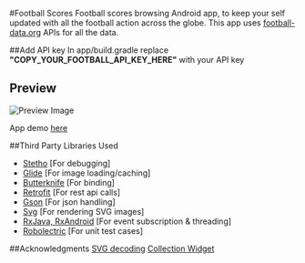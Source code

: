 #Football Scores
Football scores browsing Android app, to keep your self updated with all the football action across 
the globe.
This app uses [football-data.org](http://api.football-data.org/index) APIs for all the data.

##Add API key
In app/build.gradle replace **"COPY_YOUR_FOOTBALL_API_KEY_HERE"** with your API key

## Preview
![Preview Image](../../master/FootballScores/snaps/preview.gif)   

App demo [here](https://www.youtube.com/watch?v=hhsLan2DmN4)

##Third Party Libraries Used

- [Stetho](https://github.com/facebook/stetho) [For debugging]
- [Glide](https://github.com/bumptech/glide) [For image loading/caching]
- [Butterknife](http://jakewharton.github.io/butterknife/) [For binding]
- [Retrofit](http://square.github.io/retrofit/) [For rest api calls]
- [Gson](http://mvnrepository.com/artifact/com.squareup.retrofit/converter-gson/2.0.0-beta1) [For json handling]
- [Svg](https://github.com/BigBadaboom/androidsvg) [For rendering SVG images]
- [RxJava, RxAndroid](https://github.com/ReactiveX/RxAndroid/wiki) [For event subscription & threading]
- [Robolectric](https://github.com/robolectric/robolectric) [For unit test cases]


##Acknowledgments
[SVG decoding](https://github.com/bumptech/glide/tree/v3.6.0/samples/svg/src/main/java/com/bumptech/svgsample/app)
[Collection Widget](http://developer.android.com/guide/topics/appwidgets/index.html)
